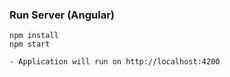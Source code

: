 
### Run Server (Angular)

```
npm install
npm start
```

```
- Application will run on http://localhost:4200
```
